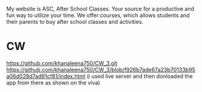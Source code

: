 My website is ASC, After School Classes. Your source for a productive and fun way to utilize your time. We offer courses, which allows students and their parents to buy after school classes and activities.
# CW
https://github.com/khanaleena750/CW_3.git
https://github.com/khanaleena750/CW_3/blob/f926b7ade67a23b70133b95a06d028d7ad91cf81/index.html (i used live server and then donloaded the app from there as shown on the viva)
